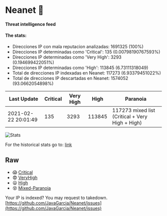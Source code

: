 # Neanet :hocho:
#### Threat intelligence feed
#### The stats:

- Direcciones IP con mala reputacion analizadas: 1691325 (100%)
- Direcciones IP determinadas como 'Critical':  135 (0.00798190767593%)
- Direcciones IP determinadas como 'Very High':  3293 (0.194699422051%)
- Direcciones IP determinadas como 'High':  113845 (6.73111318049)
- Total de direcciones IP indexadas en Neanet:  117273 (6.93379451022%)
- Total de direcciones IP descartadas en Neanet:  1574052 (93.0662054898%)

| Last Update | Critical | Very High | High | Paranoia |
| --- | --- | --- | --- | --- |
| 2021-02-22 20:01:49 | 135 | 3293 | 113845 | 117273 mixed list (Critical + Very High + High)|

![Stats](https://docs.google.com/spreadsheets/d/e/2PACX-1vSnaNMIXVabIpDJjufMlzH7poXnshF3mgd8Is1g9ytUEzVsP5my4Trn8f-xkoLLQ38xpL3HtmUexLo6/pubchart?oid=501124687&format=image)

For the historical stats go to: [link](/stats.csv)
## Raw
- :scream: [Critical](https://raw.githubusercontent.com/JavaGarcia/Neanet/master/blacklists/neanet_critical.txt)
- :fearful: [VeryHigh](https://raw.githubusercontent.com/JavaGarcia/Neanet/master/blacklists/neanet_veryHigh.txtt)
- :frowning: [High](https://raw.githubusercontent.com/JavaGarcia/Neanet/master/blacklists/neanet_high.txt)
- :dizzy_face: [Mixed-Paranoia](https://raw.githubusercontent.com/JavaGarcia/Neanet/master/blacklists/neanet_all.txt)


Your IP is indexed? You may request to takedown. [https://github.com/JavaGarcia/Neanet/issues](https://github.com/JavaGarcia/Neanet/issues)




































































































































































































































































































































































































































































































































































































































































































































































































































































































































































































































































































































































































































































































































































































































































































































































































































































































































































































































































































































































































































































































































































































































































































































































































































































































































































































































































































































































































































































































































































































































































































































































































































































































































































































































































































































































































































































































































































































































































































































































































































































































































































































































































































































































































































































































































































